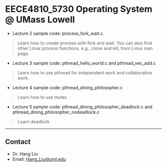 # EECE4810_5730 Operating System @ UMass Lowell

- Lecture 2 sample code: process_fork_wait.c.
> Learn how to create process with fork and wait. You can also find other Linux process functions, e.g., clone and kill, from Linux man page.

- Lecture 3 sample code: pthread_hello_world.c and pthread_vec_add.c
> Learn how to use pthread for independent work and collaborative work.

- Lecture 4 sample code: pthread_dining_philosopher.c
> Learn how to use mutex

- Lecture 5 sample code: pthread_dining_philosopher_deadlock.c and pthread_dining_philosopher_nodeadlock.c
> Learn deadlock


----
Contact
----
- Dr. Hang Liu
- Email: Hang_Liu@uml.edu
